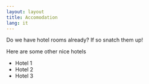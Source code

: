 ```yaml
---
layout: layout
title: Accomodation
lang: it
---
```

Do we have hotel rooms already? If so snatch them up!

Here are some other nice hotels

*  Hotel 1
*  Hotel 2
*  Hotel 3

